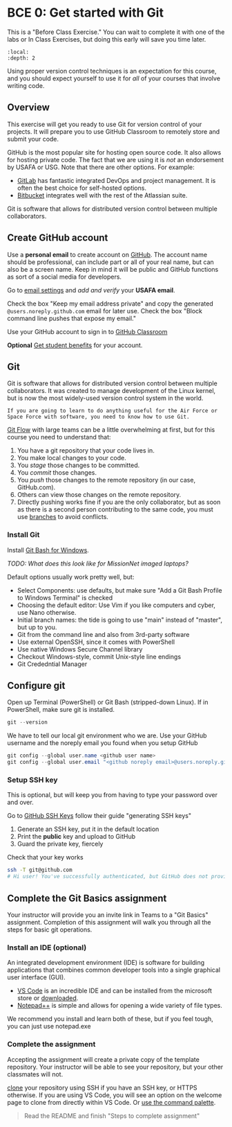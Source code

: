# BCE 0: Get started with Git

This is a "Before Class Exercise." You can wait to complete it with one of the labs or In Class Exercises, but doing this early will save you time later.

```{contents}
:local:
:depth: 2
```

Using proper version control techniques is an expectation for this course, and you should expect yourself to use it for *all* of your courses that involve writing code.

## Overview

This exercise will get you ready to use Git for version control of your projects. It will prepare you to use GitHub Classroom to remotely store and submit your code.

GitHub is the most popular site for hosting open source code. It also allows for hosting private code. The fact that we are using it is *not* an endorsement by USAFA or USG.
Note that there are other options. For example:

- [GitLab](https://about.gitlab.com/) has fantastic integrated DevOps and project management. It is often the best choice for self-hosted options.
- [Bitbucket](https://bitbucket.org/) integrates well with the rest of the Atlassian suite.

Git is software that allows for distributed version control between multiple collaborators.

## Create GitHub account

Use a **personal email** to create account on [GitHub](https://github.com/). The account name should be professional, can include part or all of your real name, but can also be a screen name. Keep in mind it will be public and GitHub functions as sort of a social media for developers.

Go to [email settings](https://github.com/settings/emails) and *add and verify* your **USAFA email**.

Check the box "Keep my email address private" and copy the generated `@users.noreply.github.com` email for later use.
Check the box "Block command line pushes that expose my email."

Use your GitHub account to sign in to [GitHub Classroom](https://classroom.github.com/)

**Optional** [Get student benefits](https://education.github.com/benefits) for your account.

## Git

Git is software that allows for distributed version control between multiple collaborators. It was created to manage development of the Linux kernel, but is now the most widely-used version control system in the world.

```{note}
If you are going to learn to do anything useful for the Air Force or Space Force with software, you need to know how to use Git.
```

[Git Flow](https://docs.github.com/en/get-started/quickstart/github-flow) with large teams can be a little overwhelming at first, but for this course you need to understand that:

1. You have a git repository that your code lives in.
2. You make local changes to your code.
3. You *stage* those changes to be committed.
4. You *commit* those changes.
5. You *push* those changes to the remote repository (in our case, GitHub.com).
6. Others can view those changes on the remote repository.
7. Directly pushing works fine if you are the only collaborator, but as soon as there is a second person contributing to the same code, you must use [branches](https://docs.github.com/en/pull-requests/collaborating-with-pull-requests/proposing-changes-to-your-work-with-pull-requests/about-branches) to avoid conflicts.

### Install Git

Install [Git Bash for Windows](https://gitforwindows.org/).

*TODO: What does this look like for MissionNet imaged laptops?*

Default options usually work pretty well, but:

- Select Components: use defaults, but make sure "Add a Git Bash Profile to Windows Terminal" is checked
- Choosing the default editor: Use Vim if you like computers and cyber, use Nano otherwise.
- Initial branch names: the tide is going to use "main" instead of "master", but up to you.
- Git from the command line and also from 3rd-party software
- Use external OpenSSH, since it comes with PowerShell
- Use native Windows Secure Channel library
- Checkout Windows-style, commit Unix-style line endings
- Git Crededntial Manager

## Configure git

Open up Terminal (PowerShell) or Git Bash (stripped-down Linux).
If in PowerShell, make sure git is installed.

```powershell
git --version
```

We have to tell our local git environment who we are. Use your GitHub username and the noreply email you found when you setup GitHub

```powershell
git config --global user.name <github user name>
git config --global user.email "<github noreply email>@users.noreply.github.com"
```

### Setup SSH key

This is optional, but will keep you from having to type your password over and over.

Go to [GitHub SSH Keys](https://github.com/settings/keys) follow their guide "generating SSH keys"

1. Generate an SSH key, put it in the default location
2. Print the **public** key and upload to GitHub
3. Guard the private key, fiercely

Check that your key works

```bash
ssh -T git@github.com
# Hi user! You've successfully authenticated, but GitHub does not provide shell access.
```

## Complete the Git Basics assignment

Your instructor will provide you an invite link in Teams to a "Git Basics" assignment. Completion of this assignment will walk you through all the steps for basic git operations.

### Install an IDE (optional)

An integrated development environment (IDE) is software for building applications that combines common developer tools into a single graphical user interface (GUI).

- [VS Code](https://apps.microsoft.com/store/detail/visual-studio-code/XP9KHM4BK9FZ7Q) is an incredible IDE and can be installed from the microsoft store or [downloaded](https://code.visualstudio.com/Download).
- [Notepad++](https://notepad-plus-plus.org/) is simple and allows for opening a wide variety of file types.

We recommend you install and learn both of these, but if you feel tough, you can just use notepad.exe

### Complete the assignment

Accepting the assignment will create a private copy of the template repository. Your instructor will be able to see your repository, but your other classmates will not.

[clone](https://docs.github.com/en/repositories/creating-and-managing-repositories/cloning-a-repository) your repository using SSH if you have an SSH key, or HTTPS otherwise.
If you are using VS Code, you will see an option on the welcome page to clone from directly within VS Code. Or [use the command palette](https://learn.microsoft.com/en-us/azure/developer/javascript/how-to/with-visual-studio-code/clone-github-repository?tabs=create-repo-command-palette%2Cinitialize-repo-activity-bar%2Ccreate-branch-command-palette%2Ccommit-changes-command-palette%2Cpush-command-palette).

> Read the README and finish "Steps to complete assignment"
